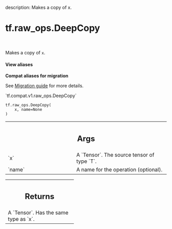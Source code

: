 description: Makes a copy of x.

<div itemscope itemtype="http://developers.google.com/ReferenceObject">
<meta itemprop="name" content="tf.raw_ops.DeepCopy" />
<meta itemprop="path" content="Stable" />
</div>

# tf.raw_ops.DeepCopy

<!-- Insert buttons and diff -->

<table class="tfo-notebook-buttons tfo-api nocontent" align="left">

</table>



Makes a copy of `x`.

<section class="expandable">
  <h4 class="showalways">View aliases</h4>
  <p>
<b>Compat aliases for migration</b>
<p>See
<a href="https://www.tensorflow.org/guide/migrate">Migration guide</a> for
more details.</p>
<p>`tf.compat.v1.raw_ops.DeepCopy`</p>
</p>
</section>

<pre class="devsite-click-to-copy prettyprint lang-py tfo-signature-link">
<code>tf.raw_ops.DeepCopy(
    x, name=None
)
</code></pre>



<!-- Placeholder for "Used in" -->


<!-- Tabular view -->
 <table class="responsive fixed orange">
<colgroup><col width="214px"><col></colgroup>
<tr><th colspan="2"><h2 class="add-link">Args</h2></th></tr>

<tr>
<td>
`x`
</td>
<td>
A `Tensor`. The source tensor of type `T`.
</td>
</tr><tr>
<td>
`name`
</td>
<td>
A name for the operation (optional).
</td>
</tr>
</table>



<!-- Tabular view -->
 <table class="responsive fixed orange">
<colgroup><col width="214px"><col></colgroup>
<tr><th colspan="2"><h2 class="add-link">Returns</h2></th></tr>
<tr class="alt">
<td colspan="2">
A `Tensor`. Has the same type as `x`.
</td>
</tr>

</table>

